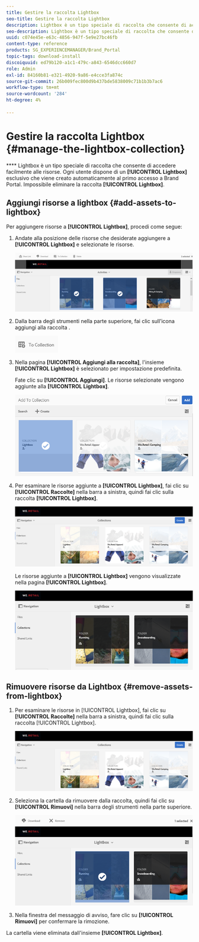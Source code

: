 ```yaml
---
title: Gestire la raccolta Lightbox
seo-title: Gestire la raccolta Lightbox
description: Lightbox è un tipo speciale di raccolta che consente di accedere facilmente alle risorse. Ogni utente dispone di una Lightbox esclusiva che viene creata automaticamente al primo accesso a Brand Portal. Impossibile eliminare la raccolta Lightbox.
seo-description: Lightbox è un tipo speciale di raccolta che consente di accedere facilmente alle risorse. Ogni utente dispone di una Lightbox esclusiva che viene creata automaticamente al primo accesso a Brand Portal. Impossibile eliminare la raccolta Lightbox.
uuid: c074e45e-e63c-4856-947f-5e9e27bc46fb
content-type: reference
products: SG_EXPERIENCEMANAGER/Brand_Portal
topic-tags: download-install
discoiquuid: ed79b120-a1c1-479c-a843-6546dcc660d7
role: Admin
exl-id: 84160b81-e321-4920-9a86-e4cce3fa874c
source-git-commit: 26b009fec800d9b437bde5838009c71b1b3b7ac6
workflow-type: tm+mt
source-wordcount: '284'
ht-degree: 4%

---
```


# Gestire la raccolta Lightbox {#manage-the-lightbox-collection}

**** Lightbox è un tipo speciale di raccolta che consente di accedere facilmente alle risorse. Ogni utente dispone di un **[!UICONTROL Lightbox]** esclusivo che viene creato automaticamente al primo accesso a Brand Portal. Impossibile eliminare la raccolta **[!UICONTROL Lightbox]**.

## Aggiungi risorse a lightbox {#add-assets-to-lightbox}

Per aggiungere risorse a **[!UICONTROL Lightbox]**, procedi come segue:

1. Andate alla posizione delle risorse che desiderate aggiungere a **[!UICONTROL Lightbox]** e selezionate le risorse.

   ![](assets/link_sharing_assetselection.png)

1. Dalla barra degli strumenti nella parte superiore, fai clic sull’icona aggiungi alla raccolta .

   ![](assets/add_to_collection.png)

1. Nella pagina **[!UICONTROL Aggiungi alla raccolta]**, l&#39;insieme **[!UICONTROL Lightbox]** è selezionato per impostazione predefinita.

   Fate clic su **[!UICONTROL Aggiungi]**. Le risorse selezionate vengono aggiunte alla **[!UICONTROL Lightbox]**.

   ![](assets/add_to_collectionlightbox.png)

1. Per esaminare le risorse aggiunte a **[!UICONTROL Lightbox]**, fai clic su **[!UICONTROL Raccolte]** nella barra a sinistra, quindi fai clic sulla raccolta **[!UICONTROL Lightbox]**.

   ![](assets/collections_lightbox.png)

   Le risorse aggiunte a **[!UICONTROL Lightbox]** vengono visualizzate nella pagina **[!UICONTROL Lightbox]**.

   ![](assets/added_to_collectionlightbox.png)

## Rimuovere risorse da Lightbox {#remove-assets-from-lightbox}

1. Per esaminare le risorse in [!UICONTROL Lightbox], fai clic su **[!UICONTROL Raccolte]** nella barra a sinistra, quindi fai clic sulla raccolta [!UICONTROL Lightbox].

   ![](assets/collections_lightbox-1.png)

1. Seleziona la cartella da rimuovere dalla raccolta, quindi fai clic su **[!UICONTROL Rimuovi]** nella barra degli strumenti nella parte superiore.

   ![](assets/collections_lightboxdelete.png)

1. Nella finestra del messaggio di avviso, fare clic su **[!UICONTROL Rimuovi]** per confermare la rimozione.

La cartella viene eliminata dall&#39;insieme **[!UICONTROL Lightbox]**.
